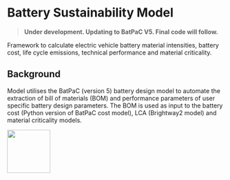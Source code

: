 # Battery Sustainability Model
> **Under development. Updating to BatPaC V5. Final code will follow.**


Framework to calculate electric vehicle battery material intensities, battery cost, life cycle emissions, technical performance and material criticality.  

## Background
Model utilises the BatPaC (version 5) battery design model to automate the extraction of bill of materials (BOM) and performance parameters of user specific battery design parameters. The BOM is used as input to the battery cost (Python version of BatPaC cost model), LCA (Brightway2 model) and material criticality models. 





<img src="https://github.com/jbaars2/Batt_Sust_Model/blob/main/docs/battery_model_overview.jpg" width="100" height="100">




